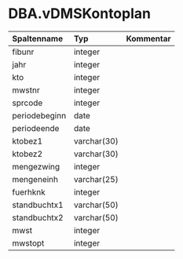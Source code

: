 # DBA.vDMSKontoplan

|Spaltenname|Typ|Kommentar|
|:----------|:--|:--------|
|fibunr|integer||
|jahr|integer||
|kto|integer||
|mwstnr|integer||
|sprcode|integer||
|periodebeginn|date||
|periodeende|date||
|ktobez1|varchar(30)||
|ktobez2|varchar(30)||
|mengezwing|integer||
|mengeneinh|varchar(25)||
|fuerhknk|integer||
|standbuchtx1|varchar(50)||
|standbuchtx2|varchar(50)||
|mwst|integer||
|mwstopt|integer||
